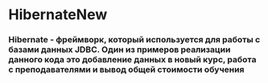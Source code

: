 # HibernateNew
### Hibernate - фреймворк, который используется для работы с базами данных JDBC. Один из примеров реализации данного кода это добавление данных в новый курс, работа с преподавателями и вывод общей стоимости обучения
